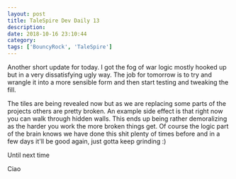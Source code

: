 ```yaml
---
layout: post
title: TaleSpire Dev Daily 13
description:
date: 2018-10-16 23:10:44
category:
tags: ['BouncyRock', 'TaleSpire']
---
```


Another short update for today. I got the fog of war logic mostly hooked up but in a very dissatisfying ugly way. The job for tomorrow is to try and wrangle it into a more sensible form and then start testing and tweaking the fill.

The tiles are being revealed now but as we are replacing some parts of the projects others are pretty broken. An example side effect is that right now you can walk through hidden walls. This ends up being rather demoralizing as the harder you work the more broken things get. Of course the logic part of the brain knows we have done this shit plenty of times before and in a few days it'll be good again, just gotta keep grinding :)

Until next time

Ciao
